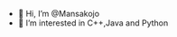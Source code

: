- 👋 Hi, I’m @Mansakojo
- 👀 I’m interested in C++,Java and Python


<!---
Mansakojo/Mansakojo is a ✨ special ✨ repository because its `README.md` (this file) appears on your GitHub profile.
You can click the Preview link to take a look at your changes.
--->
